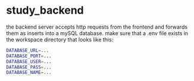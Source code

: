 # study_backend

the backend server accepts http requests from the frontend and forwards them as inserts into a mySQL database. make sure that a .env file exists in the workspace directory that looks like this:

```sh
DATABASE_URL=...
DATABASE_PORT=...
DATABASE_USER=...
DATABASE_PASS=...
DATABASE_NAME=...
```
